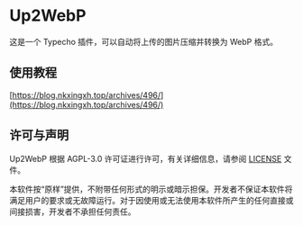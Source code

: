 # Up2WebP

这是一个 Typecho 插件，可以自动将上传的图片压缩并转换为 WebP 格式。

## 使用教程

[https://blog.nkxingxh.top/archives/496/](https://blog.nkxingxh.top/archives/496/)

## 许可与声明

Up2WebP 根据 AGPL-3.0 许可证进行许可，有关详细信息，请参阅 [LICENSE](./LICENSE) 文件。

本软件按“原样”提供，不附带任何形式的明示或暗示担保。开发者不保证本软件将满足用户的要求或无故障运行。对于因使用或无法使用本软件所产生的任何直接或间接损害，开发者不承担任何责任。

